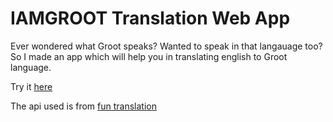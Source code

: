 # IAMGROOT Translation Web App
Ever wondered what Groot speaks? Wanted to speak in that langauage too?
So I made an app which will help you in translating english to Groot language.

Try it [here](https://english-to-iamgroot-translation.netlify.app/)

The api used is from [fun translation](https://api.funtranslations.com)